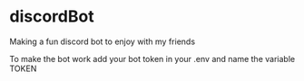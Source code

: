 # discordBot
 Making a fun discord bot to enjoy with my friends

To make the bot work add your bot token in your .env and name the variable TOKEN
